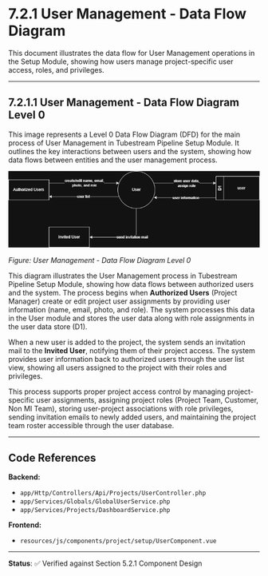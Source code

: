 # 7.2.1 User Management - Data Flow Diagram

This document illustrates the data flow for User Management operations in the Setup Module, showing how users manage project-specific user access, roles, and privileges.

---

## 7.2.1.1 User Management - Data Flow Diagram Level 0

This image represents a Level 0 Data Flow Diagram (DFD) for the main process of User Management in Tubestream Pipeline Setup Module. It outlines the key interactions between users and the system, showing how data flows between entities and the user management process.

![7.2.1-User-Management-0.png](7.2.1-User-Management-0.png)

*Figure: User Management - Data Flow Diagram Level 0*

This diagram illustrates the User Management process in Tubestream Pipeline Setup Module, showing how data flows between authorized users and the system. The process begins when **Authorized Users** (Project Manager) create or edit project user assignments by providing user information (name, email, photo, and role). The system processes this data in the User module and stores the user data along with role assignments in the user data store (D1).

When a new user is added to the project, the system sends an invitation mail to the **Invited User**, notifying them of their project access. The system provides user information back to authorized users through the user list view, showing all users assigned to the project with their roles and privileges.

This process supports proper project access control by managing project-specific user assignments, assigning project roles (Project Team, Customer, Non MI Team), storing user-project associations with role privileges, sending invitation emails to newly added users, and maintaining the project team roster accessible through the user database.

---

## Code References

**Backend:**
- `app/Http/Controllers/Api/Projects/UserController.php`
- `app/Services/Globals/GlobalUserService.php`
- `app/Services/Projects/DashboardService.php`

**Frontend:**
- `resources/js/components/project/setup/UserComponent.vue`

---

**Status**: ✅ Verified against Section 5.2.1 Component Design
